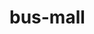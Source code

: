 # bus-mall

<!-- <https://stackoverflow.com/a/37621244> <-- for help with getting the y-axis to change size to fit my wider bars. -->